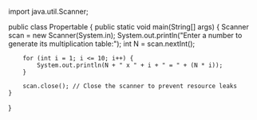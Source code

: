 import java.util.Scanner;

public class Propertable {
    public static void main(String[] args) {
        Scanner scan = new Scanner(System.in);
        System.out.println("Enter a number to generate its multiplication table:");
        int N = scan.nextInt();

        for (int i = 1; i <= 10; i++) {
            System.out.println(N + " x " + i + " = " + (N * i));
        }
        
        scan.close(); // Close the scanner to prevent resource leaks
    }
}

